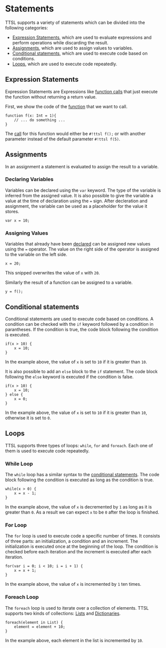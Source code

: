 # Statements

TTSL supports a variety of statements which can be divided into the following categories:

- [Expression Statements](#expression-statements), which are used to evaluate expressions and perform operations while discarding the result.
- [Assignments](#assignments), which are used to assign values to variables.
- [Conditional statements](#conditional-statements), which are used to execute code based on conditions.
- [Loops](#loops), which are used to execute code repeatedly.

## Expression Statements

Expression Statements are Expressions like [function calls][Call] that just execute the function without returning a return value.

First, we show the code of the [function][functions] that we want to call.

```ttsl
function f(x: Int = 1){
    // ... do something ...
}
```

The [call][Call] for this function would either be `#!ttsl f();` or with another parameter instead of the default parameter `#!ttsl f(5)`.

## Assignments

In an assignment a statement is evaluated to assign the result to a variable.

### Declaring Variables

Variables can be declared using the `var` keyword. The type of the variable is inferred from the assigned value. It is also possible to give the variable a value at the time of declaration using the `=` sign. After decleration and assignment, the variable can be used as a placeholder for the value it stores.

```ttsl
var x = 10;
```

### Assigning Values

Variables that already have been [declared](#declaring-variables) can be assigned new values using the `=` operator. The value on the right side of the operator is assigned to the variable on the left side.

```ttsl
x = 20;
```

This snipped overwrites the value of `x` with `20`.

Similarly the result of a function can be assigned to a variable.

```ttsl
y = f();
```

## Conditional statements

Conditional statements are used to execute code based on conditions. A condition can be checked with the `if` keyword followed by a condition in parantheses. If the condition is true, the code block following the condition is executed.

```ttsl
if(x > 10) {
    x = 10;
}
```

In the example above, the value of `x` is set to `10` if it is greater than `10`.

It is also possible to add an `else` block to the `if` statement. The code block following the `else` keyword is executed if the condition is false.

```ttsl
if(x > 10) {
    x = 10;
} else {
    x = 0;
}
```

In the example above, the value of `x` is set to `10` if it is greater than `10`, otherwise it is set to `0`.

## Loops

TTSL supports three types of loops: `while`, `for` and `foreach`. Each one of them is used to execute code repeatedly.

### While Loop

The `while` loop has a similar syntax to the [conditional statements](#conditional-statements). The code block following the condition is executed as long as the condition is true.

```ttsl
while(x > 0) {
    x = x - 1;
}
```

In the example above, the value of `x` is decremented by `1` as long as it is greater than `0`. As a result we can expect `x` to be `0` after the loop is finished.

### For Loop

The `for` loop is used to execute code a specific number of times. It consists of three parts: an initialization, a condition and an increment. The initialization is executed once at the beginning of the loop. The condition is checked before each iteration and the increment is executed after each iteration.

```ttsl
for(var i = 0; i < 10; i = i + 1) {
    x = x + 1;
}
```

In the example above, the value of `x` is incremented by `1` ten times.

### Foreach Loop

The `foreach` loop is used to iterate over a collection of elements. TTSL supports two kinds of collections:
[Lists][Lists] and [Dictionaries][Dictionaries].

<!--
    TODO: Links anpassen
-->
```ttsl
foreach(element in List) {
    element = element + 10;
}
```

In the example above, each element in the list is incremented by `10`.

[Lists]: types.md#Lists
[Dictionaries]: types.md#Dictionaries
[Call]: expressions.md#calls
[functions]: functions.md

